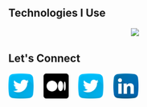 <!-- <h3 align="center" width="600">
  Welcome to Hazem El-Sayed's profile!
  <img src="https://emojis.slackmojis.com/emojis/images/1495224255/2288/christmas_parrot.gif?1495224255" width="30"/>
</h3> -->


## Technologies I Use
<p align="center">
  <img src="https://skillicons.dev/icons?i=html,css,js,nodejs,mysql,docker,kafka,go,cpp,py,java,bash,linux,md,git,github,vscode,postman" />
</p>

## Let's Connect
<p align="center" style="display:flex;">
  <a href="https://twitter.com/BU9D4DDY"><img width="50" alt="Twitter" title="Twitter" src="_resources/twitter.png"/></a>
  &#8287;&#8287;&#8287;&#8287;&#8287;
  <a href="https://medium.com/@zomasec"><img width="50" alt="Medium" src="_resources/medium.png"></a>
  &#8287;&#8287;&#8287;&#8287;&#8287; 
  <a href="https://x.com/zomasec"><img width="50" alt="Behance" src="_resources/twitter.png"></a>
  &#8287;&#8287;&#8287;&#8287;&#8287;
  <a href="https://www.linkedin.com/in/zomasec/" alt="Linkedin"><img width="50" src="_resources/linkedin.png"/></a>
</p>




